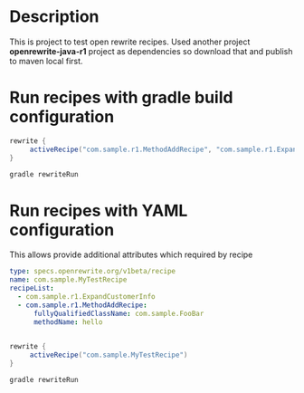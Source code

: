 
# Description
This is project to test open rewrite recipes.
Used another project __openrewrite-java-r1__ project as dependencies so download that and publish to maven local first.

# Run recipes with gradle build configuration
```gradle
rewrite {
     activeRecipe("com.sample.r1.MethodAddRecipe", "com.sample.r1.ExpandCustomerInfo")
}
```
```bash
gradle rewriteRun
```

# Run recipes with YAML configuration
This allows provide additional attributes which required by recipe
```yml
type: specs.openrewrite.org/v1beta/recipe
name: com.sample.MyTestRecipe
recipeList:
  - com.sample.r1.ExpandCustomerInfo
  - com.sample.r1.MethodAddRecipe:
      fullyQualifiedClassName: com.sample.FooBar
      methodName: hello
  

```
```gradle
rewrite {
     activeRecipe("com.sample.MyTestRecipe")
}
```
```bash
gradle rewriteRun
```